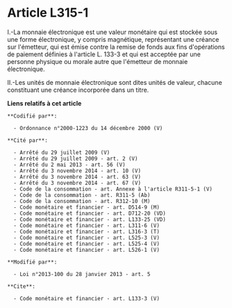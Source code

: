 # Article L315-1

I.-La monnaie électronique est une valeur monétaire qui est stockée sous une forme électronique, y compris magnétique,
représentant une créance sur l'émetteur, qui est émise contre la remise de fonds aux fins d'opérations de paiement définies à
l'article L. 133-3 et qui est acceptée par une personne physique ou morale autre que l'émetteur de monnaie électronique. 

II.-Les unités de monnaie électronique sont dites unités de valeur, chacune constituant une créance incorporée dans un titre.

**Liens relatifs à cet article**

	**Codifié par**:

	  - Ordonnance n°2000-1223 du 14 décembre 2000 (V)

	**Cité par**:

	  - Arrêté du 29 juillet 2009 (V)
	  - Arrêté du 29 juillet 2009 - art. 2 (V)
	  - Arrêté du 2 mai 2013 - art. 56 (V)
	  - Arrêté du 3 novembre 2014 - art. 10 (V)
	  - Arrêté du 3 novembre 2014 - art. 63 (V)
	  - Arrêté du 3 novembre 2014 - art. 67 (V)
	  - Code de la consommation - art. Annexe à l'article R311-5-1 (V)
	  - Code de la consommation - art. R311-5 (Ab)
	  - Code de la consommation - art. R312-10 (M)
	  - Code monétaire et financier - art. D514-9 (M)
	  - Code monétaire et financier - art. D712-20 (VD)
	  - Code monétaire et financier - art. L133-25 (VD)
	  - Code monétaire et financier - art. L311-6 (V)
	  - Code monétaire et financier - art. L316-3 (T)
	  - Code monétaire et financier - art. L525-3 (V)
	  - Code monétaire et financier - art. L525-4 (V)
	  - Code monétaire et financier - art. L526-1 (V)

	**Modifié par**:

	  - Loi n°2013-100 du 28 janvier 2013 - art. 5

	**Cite**:

	  - Code monétaire et financier - art. L133-3 (V)
